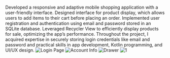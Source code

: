 Developed a responsive and adaptive mobile shopping application with a user-friendly interface. 
Designed interface for product display, which allows users to add items to their cart before placing an order.
Implemented user registration and authentication using email and password stored in an SQLite database.
Leveraged Recycler View to efficiently display products for sale, optimizing the app’s performance.
Throughout the project, I acquired expertise in securely storing login credentials like email and password and practical skills in app development, Kotlin programming, and UI/UX design.
![Login Page](https://github.com/VaishnavYash/onlineShopping/assets/103493455/3faefd7b-f1d5-4a88-88f8-3a4d8230deb0)
![Account Info](https://github.com/VaishnavYash/onlineShopping/assets/103493455/430d136d-6444-4e25-b599-78a021c4bd7a)
![Drawer](https://github.com/VaishnavYash/onlineShopping/assets/103493455/dc73cb5a-46be-4c2f-9698-a5601a77bd52)
![1](https://github.com/VaishnavYash/onlineShopping/assets/103493455/aeba230b-3374-4491-a7ee-beab39d2950b)
